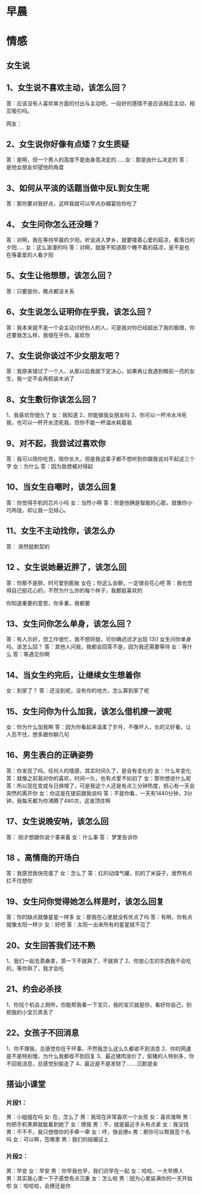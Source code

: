 # 早晨



# 情感



## 女生说

## 1、女生说不喜欢主动，该怎么回？

答：应该没有人喜欢单方面的付出与主动吧，一段好的感情不是应该相互主动，相互吸引吗。

网友：

## 2、女生说你好像有点矮？女生质疑

答：是啊，但一个男人的高度不是由身高决定的......女：那是由什么决定的 答：是他女朋友仰望他的角度

##  3、如何从平淡的话题当做中反L到女生呢

答：那你要对我好点，这样我就可以早点办婚宴给你吃了


## 4、 女生问你怎么还没睡？

答：对啊，我在等待早晨的夕阳，听说进入梦乡，就要搂着心爱的菇凉，看落日的夕阳..... 女：这么浪漫的吗 答：对啊，就是不知道那个睡不着的菇凉，是不是也在等着爱的人看夕阳

## 5、女生让他想想，该怎么回？

答：只要是你，晚点都没关系

## 6、女生说怎么证明你在乎我，该怎么回？
答：我本来就不是一个会主动讨好别人的人，可是我对你已经超出了我的极限，你还要我怎么样，我很在乎你，喜欢你
## 7、女生说你谈过不少女朋友吧？
答：我原来错过了一个人，从那以后我就下定决心，如果再让我遇到眼前一亮的女生，我一定不会再假装木讷了
## 8、女生敷衍你该怎么回？
1、我喜欢你很久了
女：我知道
2、你能做我女朋友吗
3、你可以一杯冷水冷死我，也可以一杯开水烫死我，但你不能一杯温水耗着我
## 9、对不起，我尝试过喜欢你
答：我可以陪你吃苦，陪你长大，但是我这辈子都不想听到你跟我说对不起这三个字
女：为什么
答：因为我想被对得起
## 10、当女生自嘲时，该怎么回复
答：你觉得手机的芯片小吗
女：当然小啊
答：但是他确是智能的心脏，就像你小巧玲珑，却让我一见倾心。

## 11、女生不主动找你，该怎么办
答： 突然挺默契的

## 12 、女生说她最近胖了，该怎么回
答：你那不是胖，时可爱到膨胀
女在；你这么会聊，一定很会花心吧
答：我也觉得自己挺花心的，不然为什么你的每个样子，我都挺喜欢的

你知道重要的意思，你多重，我都要



## 13、女生问你怎么单身，该怎么回？
答：有人示好，但工作很忙，我不想将就，可你确迟迟才出现
13\1 女生问你单身吗，该怎么回？
答：其他人问我，我都会回答不是，因为我还需要等待
女：等什么
答：等遇见你啊


## 14、当女生约完后，让继续女生想着你
女：到家了？
答：还没到呢，没有你的地方，怎么算到家了呢

## 15、女生问你为什么加我，该怎么借机撩一波呢
女：你为什么加我啊
答：因为你看起来温柔了岁月，不像坏人，长的又好看，让人忍不住，想多跟你聊几句

## 16、男生表白的正确姿势
答：你发现了吗，任何人的情感，其实时间久了，是会有变化的
女：什么年变化
答：就像之前我对你的喜欢，时间一久，也有点爱不如初了
女：那你想说什么呢
答：所以现在变成与日俱增了，可是我这个人还是有点三分钟热度，担心有一天会突然的离开你
女：你这是在提前跟我说吗
答：不是你看，一天有1440分钟，3分钟，我每天都为你沸腾了480次，这谁顶住啊

## 17、女生说晚安呐，该怎么回
答： 刚才想跟你说个事来着
女：什么事
答： 梦里告诉你

## 18 、高情商的开场白
答：我感觉我快完蛋了
女：怎么了
答：扛的动煤气罐，抗的了米袋子，居然有点扛不住想你

## 19、女生问你觉得她怎么样是时，该怎么回复
答：你的缺点就像星星一样多
女：那我在心里就没有优点了吗
答：有啊，你有点就像太阳一样少
女：好吧
答：太阳一出来所有的星星就不见了

## 20、女生回答我们还不熟
1、我们一起去蒸桑拿，蒸一下不就熟了，不就熟了
2、你放心生的东西我不会吃的，等你熟了，我才会吃

## 21、约会必杀技

1、你找个机会上厕所，你能帮我看一下宝贝，我的宝贝就是你，看好你自己，别把我的小宝贝弄丢了

## 22、女孩子不回消息

1、你不理我，总感觉你在干坏事，不然我怎么这么久都收不到消息
2、你的网速是不是特别慢，为什么我都收不到回复
3、最近猪肉涨价了，偷猪的人特别多，你不回我消息，总感觉别偷走了
4、最近是不是发财了.......沉默是金

## 搭讪小课堂

### 片段1：

男：小姐姐在吗
女:  在，怎么了
男：我现在非常喜欢一个女孩
女：喜欢谁啊
男：你把手机黑屏就能看到她了
女：撩我
男：不，就是最近手头有点紧
女：我没钱
男：不不不，我只想借你的手牵一牵
女：哼，很会撩o
男：那你可以帮我签个名吗
女：可以啊，签哪里
男：我们的结婚证上

### 片段2：

男：早安
女：早安
男：你早我也早，我们迟早在一起
女：哈哈，一大早撩人
男：其实我心里一下子感觉有点沉重
女：怎么啦
男：因为心里装满你的一天开始啦
女：哈哈哈，会撩还是你